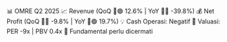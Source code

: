 📊 OMRE Q2 2025
📈 Revenue (QoQ 🔼🟢 12.6% | YoY 🔻🔴 -39.8%)
💰 Net Profit (QoQ 🔻🔴 -9.8% | YoY 🔼🟢 19.7%)
💡 Cash Operasi: Negatif
🧮 Valuasi: PER -9x | PBV 0.4x
🧱 Fundamental perlu dicermati
